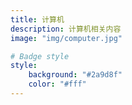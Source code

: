 ```yaml
---
title: 计算机
description: 计算机相关内容
image: "img/computer.jpg"

# Badge style
style:
    background: "#2a9d8f"
    color: "#fff"
---
```

